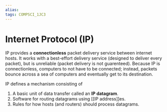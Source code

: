 ```yaml
---
alias:
tags: COMPSCI_1JC3
---
```

# Internet Protocol (IP)
IP provides a **connectionless** packet delivery service between internet hosts. It works with a best-effort delivery service (designed to deliver every packet), but is unreliable (packet delivery is not guarenteed). Because IP is connectionless, computers to not have to be connected; instead, packets bounce across a sea of computers and eventually get to its destination. 

IP defines a mechanism consisting of
1. A basic unit of data transfer called an **IP datagram**.
2. Software for routing datagrams using [[IP address]]es.
3. Rules for how hosts (and routers) should process datagrams. 